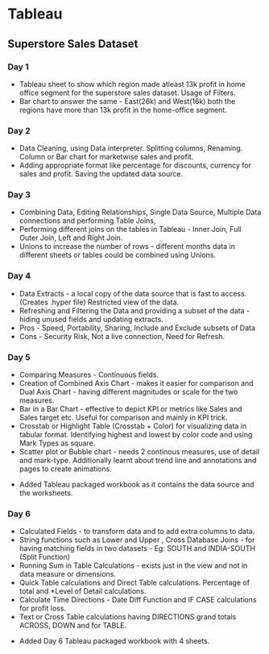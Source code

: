 # Tableau

## Superstore Sales Dataset

### Day 1
- Tableau sheet to show which region made atleast 13k profit in home office segment for the superstore sales dataset. Usage of Filters.
- Bar chart to answer the same - East(26k) and West(16k) both the regions have more than 13k profit in the home-office segment.

### Day 2
- Data Cleaning, using Data interpreter. Splitting columns, Renaming. Column or Bar chart for marketwise sales and profit.
- Adding appropriate format like percentage for discounts, currency for sales and profit. Saving the updated data source.

### Day 3
- Combining Data, Editing Relationships, Single Data Source, Multiple Data connections and performing Table Joins,  
- Performing different joins on the tables in Tableau - Inner Join, Full Outer Join, Left and Right Join.
- Unions to increase the number of rows - different months data in different sheets or tables could be combined using Unions.

### Day 4
- Data Extracts - a local copy of the data source that is fast to access. (Creates .hyper file) Restricted view of the data.
- Refreshing and Filtering the Data and providing a subset of the data - hiding unused fields and updating extracts.
- Pros - Speed, Portability, Sharing, Include and Exclude subsets of Data
- Cons - Security Risk, Not a live connection, Need for Refresh. 

### Day 5
- Comparing Measures - Continuous fields. 
- Creation of Combined Axis Chart - makes it easier for comparison and Dual Axis Chart - having different magnitudes or scale for the two measures.
- Bar in a Bar Chart - effective to depict KPI or metrics like Sales and Sales target etc. Useful for comparison and mainly in KPI trick.
- Crosstab or Highlight Table (Crosstab + Color) for visualizing data in tabular format. Identifying highest and lowest by color code and using Mark Types as square. 
- Scatter plot or Bubble chart - needs 2 continous measures, use of detail and mark-type. Additionally learnt about trend line and annotations and pages to create animations. 
* Added Tableau packaged workbook as it contains the data source and the worksheets.

### Day 6
- Calculated Fields - to transform data and to add extra columns to data. 
- String functions such as Lower and Upper , Cross Database Joins - for having matching fields in two datasets - Eg: SOUTH and INDIA-SOUTH (Split Function)
- Running Sum in Table Calculations - exists just in the view and not in data measure or dimensions. 
- Quick Table calculations and Direct Table calculations. Percentage of total and *Level of Detail calculations. 
- Calculate Time Directions - Date Diff Function and IF CASE calculations for profit loss. 
- Text or Cross Table calculations having DIRECTIONS grand totals ACROSS, DOWN and for TABLE. 
* Added Day 6 Tableau packaged workbook with 4 sheets.
